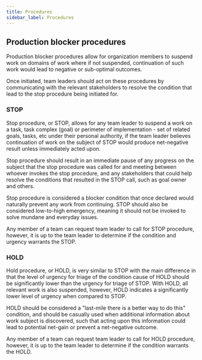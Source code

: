 ```yaml
---
title: Procedures
sidebar_label: Procedures
---
```


## Production blocker procedures

Production blocker procedures allow for organization members to suspend work on domains of work where if not suspended,
continuation of such work would lead to negative or sub-optimal outcomes.

Once initiated, team leaders should act on these procedures by communicating with the relevant stakeholders to
resolve the condition that lead to the stop procedure being initiated for.

### STOP

Stop procedure, or STOP, allows for any team leader to suspend a work on a task, task complex (goal) or perimeter
of implementation - set of related goals, tasks, etc under their personal authority, if the team leader believes
continuation of work on the subject of STOP would produce net-negative result unless immediately acted upon.

Stop procedure should result in an immediate pause of any progress on the subject that the stop procedure was called for
and meeting between whoever invokes the stop procedure, and any stakeholders that could help resolve the conditions
that resulted in the STOP call, such as goal owner and others.

Stop procedure is considered a blocker condition that once declared would naturally prevent any work from continuing.
STOP should also be considered low-to-high emergency, meaning it should not be invoked to solve mundane and everyday
issues.

Any member of a team can request team leader to call for STOP procedure, however, it is up to the team leader to
determine if the condition and urgency warrants the STOP.

### HOLD

Hold procedure, or HOLD, is very similar to STOP with the main difference in that the level of urgency for triage of
the condition cause of HOLD should be significantly lower than the urgency for triage of STOP. With HOLD, all relevant
work is also suspended, however, HOLD indicates a significantly lower level of urgency when compared to STOP.

HOLD should be considered a "last-mile there is a better way to do this" condition, and should be casually used
when additional information about work subject is discovered, such that acting upon this information could lead
to potential net-gain or prevent a net-negative outcome.

Any member of a team can request team leader to call for HOLD procedure, however, it is up to the team leader to
determine if the condition warrants the HOLD.

